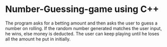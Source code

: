 # Number-Guessing-game using C++
The program asks for a betting amount and then asks the user to guess a number on rolling. 
If the random number generated matches the user input, he wins, else money is deducted. 
The user can keep playing until he loses all the amount he put in initially. 
